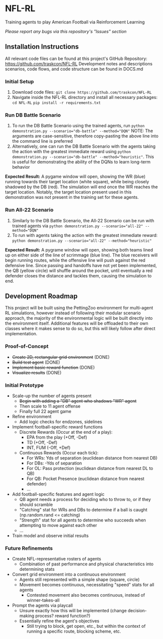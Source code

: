 # NFL-RL
Training agents to play American Football via Reinforcement Learning

_Please report any bugs via this repository's "Issues" section_

## Installation Instructions

All relevant code files can be found at this project's GitHub Repository: https://github.com/traskcon/NFL-RL
Development notes and descriptions scenarios, code flows, and code structure can be found in DOCS.md

### Initial Setup
1. Download code files: ``git clone https://github.com/traskcon/NFL-RL``
2. Navigate inside the NFL-RL directory and install all necessary packages:
    ``cd NFL-RL``
    ``pip install -r requirements.txt``

### Run DB Battle Scenario
1. To run the DB Battle Scenario using the trained agents, run ``python demonstration.py --scenario="db-battle" --method="DQN"``
    NOTE: The arguments are case-sensitive, therefore copy-pasting the above line into the command line is preferred
2. Alternatively, one can run the DB Battle Scenario with the agents taking the action with the greatest immediate reward using ``python demonstration.py --scenario="db-battle" --method="heuristic"``. This is useful for demonstrating the ability of the DQNs to learn long-term behavior

**Expected Result:** A pygame window will open, showing the WR (blue) running towards their target location (white square), while being closely shadowed by the DB (red). The simulation will end once the WR reaches the target location. Notably, the target location present used in this demonstration was not present in the training set for these agents. 

### Run All-22 Scenario
1. Similarly to the DB Battle Scenario, the All-22 Scenario can be run with trained agents via ``python demonstration.py --scenario="all-22" --method="DQN"``
2. To run with agents taking the action with the greatest immediate reward: ``python demonstration.py --scenario="all-22" --method="heuristic"``

**Expected Result:** A pygrame window will open, showing both teams lined up on either side of the line of scrimmage (blue line). The blue receivers will begin running routes, while the offensive line will push against the red defensive line. Since passing and handoffs have not yet been implemented, the QB (yellow circle) will shuffle around the pocket, until eventually a red defender closes the distance and tackles them, causing the simulation to end.

## Development Roadmap

This project will be built using the PettingZoo environment for multi-agent RL simulations, 
however instead of following their modular scenario approach, the majority of the environmental logic will be built directly into the environment itself.
Additional features will be offloaded to their own classes where it makes sense to do so, but this will likely follow after direct implementation.

### Proof-of-Concept
 * ~~Create 2D, rectangular grid environment~~ (DONE)
 * ~~Build test agent~~ (DONE)
 * ~~Implement basic reward function~~ (DONE)
 * ~~Visualize results~~ (DONE)

### Initial Prototype
 * Scale-up the number of agents present
    * ~~Begin with adding a "DB" agent who shadows "WR" agent~~
    * Then scale to 11 agent offense
    * Finally full 22 agent game
 * Refine environment
    * Add logic checks for endzones, sidelines
 * Implement football-specific reward functions
    * Discrete Rewards (Occur at the end of a play):
        * EPA from the play (+Off, -Def)
        * TD (+Off, -Def)
        * INT, FUM (-Off, +Def)
    * Continuous Rewards (Occur each tick):
        * For WRs: Yds of separation (euclidean distance from nearest DB)
        * For DBs: -Yds of separation
        * For OL: Pass protection (euclidean distance from nearest DL to QB)
        * For QB: Pocket Presence (euclidean distance from nearest defender)
        * ...
 * Add football-specific features and agent logic
    * QB agent needs a process for deciding who to throw to, or if they should scramble
    * "Catching" stat for WRs and DBs to determine if a ball is caught (np.random.rand <= catching)
    * "Strength" stat for all agents to determine who succeeds when attempting to move against each other
    * ...
 * Train model and observe initial results

### Future Refinements
 * Create NFL-representative rosters of agents
    * Combination of past performance and physical characteristics into determining stats
 * Convert grid environment into a continuous environment
    * Agents still represented with a simple shape (square, circle)
    * Movement becomes continuous, necessitating "speed" stats for all agents
        * Contested movement also becomes continuous, instead of winner-takes-all
 * Prompt the agents via playcall
    * Unsure exactly how this will be implemented (change decision-making process? reward function?)
    * Essentially refine the agent's objectives
        * Still trying to block, get open, etc., but within the context of running a specific route, blocking scheme, etc.